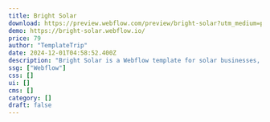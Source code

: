 ```yaml
---
title: Bright Solar
download: https://preview.webflow.com/preview/bright-solar?utm_medium=preview_link&utm_source=dashboard&utm_content=bright-solar&preview=67956cf0a97794a4ea48582fef52a060&workflow=preview
demo: https://bright-solar.webflow.io/
price: 79
author: "TemplateTrip"
date: 2024-12-01T04:58:52.400Z
description: "Bright Solar is a Webflow template for solar businesses, combining modern design, responsive layouts, and SEO. With service showcases, project portfolios, a blog and conversion elements, BrightSolar enhances brand visibility and drives growth."
ssg: ["Webflow"]
css: []
ui: []
cms: []
category: []
draft: false
---
```

